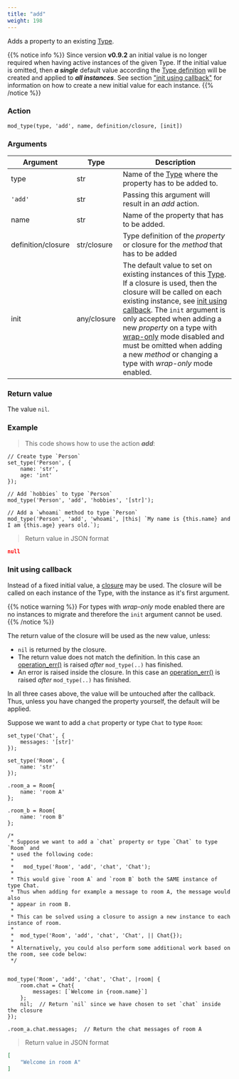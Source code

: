 ```yaml
---
title: "add"
weight: 198
---
```


Adds a property to an existing [Type](../../../data-types/type).

{{% notice info %}}
Since version **v0.9.2** an initial value is no longer required when having active instances of the given Type.
If the initial value is omitted, then ***a single*** default value according the [Type definition](../../..//data-types/type/#definable-properties) will be created and applied to ***all instances***. See section ["init using callback"](#init-using-callback) for information on how to create a new initial value for each instance.
{{% /notice %}}

### Action

`mod_type(type, 'add', name, definition/closure, [init])`

### Arguments

Argument | Type | Description
-------- | ---- | -----------
type | str | Name of the [Type](../../../data-types/type) where the property has to be added to.
`'add'` | str | Passing this argument will result in an *add* action.
name | str | Name of the property that has to be added.
definition/closure | str/closure | Type definition of the *property* or closure for the *method* that has to be added
init | any/closure | The default value to set on existing instances of this [Type](../../../data-types/type). If a closure is used, then the closure will be called on each existing instance, see [init using callback](#init-using-callback). The `init` argument is only accepted when adding a new *property* on a type with [wrap-only](../wpo) mode disabled and must be omitted when adding a new *method* or changing a type with *wrap-only* mode enabled.

### Return value

The value `nil`.

### Example

> This code shows how to use the action ***add***:

```thingsdb,json_response
// Create type `Person`
set_type('Person', {
    name: 'str',
    age: 'int'
});

// Add `hobbies` to type `Person`
mod_type('Person', 'add', 'hobbies', '[str]');

// Add a `whoami` method to type `Person`
mod_type('Person', 'add', 'whoami', |this| `My name is {this.name} and I am {this.age} years old.`);
```

> Return value in JSON format

```json
null
```

### Init using callback

Instead of a fixed initial value, a [closure](../../../data-types/closure) may be used. The closure will be called on each instance of the Type, with the instance as it's first argument.

{{% notice warning %}}
For types with *wrap-only* mode enabled there are no instances to migrate and therefore the `init` argument cannot be used.
{{% /notice %}}

The return value of the closure will be used as the new value, unless:

* `nil` is returned by the closure.
* The return value does not match the definition. In this case an [operation_err()](../../../errors/operation_err) is raised *after* `mod_type(..)` has finished.
* An error is raised inside the closure. In this case an [operation_err()](../../../errors/operation_err) is raised *after* `mod_type(..)` has finished.

In all three cases above, the value will be untouched after the callback. Thus, unless you have changed the property yourself, the default will be applied.

Suppose we want to add a `chat` property or type `Chat` to type `Room`:

```thingsdb,json_response
set_type('Chat', {
    messages: '[str]'
});

set_type('Room', {
    name: 'str'
});

.room_a = Room{
    name: 'room A'
};

.room_b = Room{
    name: 'room B'
};

/*
 * Suppose we want to add a `chat` property or type `Chat` to type `Room` and
 * used the following code:
 *
 *   mod_type('Room', 'add', 'chat', 'Chat');
 *
 * This would give `room A` and `room B` both the SAME instance of type Chat.
 * Thus when adding for example a message to room A, the message would also
 * appear in room B.
 *
 * This can be solved using a closure to assign a new instance to each instance of room.
 *
 *  mod_type('Room', 'add', 'chat', 'Chat', || Chat{});
 *
 * Alternatively, you could also perform some additional work based on the room, see code below:
 */


mod_type('Room', 'add', 'chat', 'Chat', |room| {
    room.chat = Chat{
        messages: [`Welcome in {room.name}`]
    };
    nil;  // Return `nil` since we have chosen to set `chat` inside the closure
});

.room_a.chat.messages;  // Return the chat messages of room A
```

> Return value in JSON format

```json
[
    "Welcome in room A"
]
```
